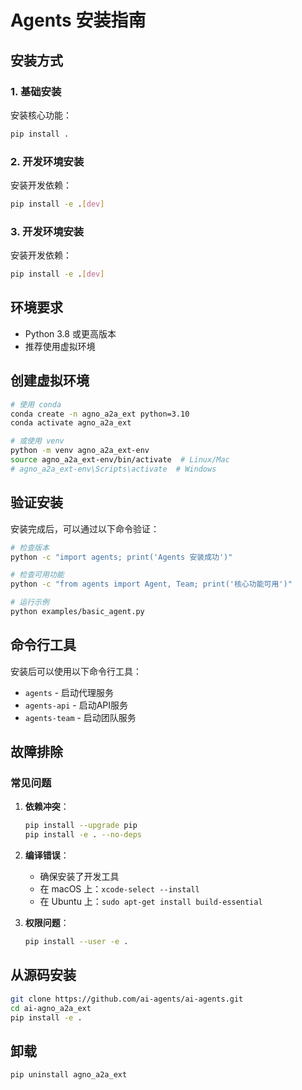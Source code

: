 # Agents 安装指南

## 安装方式

### 1. 基础安装

安装核心功能：
```bash
pip install .
```

### 2. 开发环境安装

安装开发依赖：
```bash
pip install -e .[dev]
```

### 3. 开发环境安装

安装开发依赖：
```bash
pip install -e .[dev]
```

## 环境要求

- Python 3.8 或更高版本
- 推荐使用虚拟环境

## 创建虚拟环境

```bash
# 使用 conda
conda create -n agno_a2a_ext python=3.10
conda activate agno_a2a_ext

# 或使用 venv
python -m venv agno_a2a_ext-env
source agno_a2a_ext-env/bin/activate  # Linux/Mac
# agno_a2a_ext-env\Scripts\activate  # Windows
```

## 验证安装

安装完成后，可以通过以下命令验证：

```bash
# 检查版本
python -c "import agents; print('Agents 安装成功')"

# 检查可用功能
python -c "from agents import Agent, Team; print('核心功能可用')"

# 运行示例
python examples/basic_agent.py
```

## 命令行工具

安装后可以使用以下命令行工具：

- `agents` - 启动代理服务
- `agents-api` - 启动API服务  
- `agents-team` - 启动团队服务

## 故障排除

### 常见问题

1. **依赖冲突**：
   ```bash
   pip install --upgrade pip
   pip install -e . --no-deps
   ```

2. **编译错误**：
   - 确保安装了开发工具
   - 在 macOS 上：`xcode-select --install`
   - 在 Ubuntu 上：`sudo apt-get install build-essential`

3. **权限问题**：
   ```bash
   pip install --user -e .
   ```

## 从源码安装

```bash
git clone https://github.com/ai-agents/ai-agents.git
cd ai-agno_a2a_ext
pip install -e .
```

## 卸载

```bash
pip uninstall agno_a2a_ext
``` 